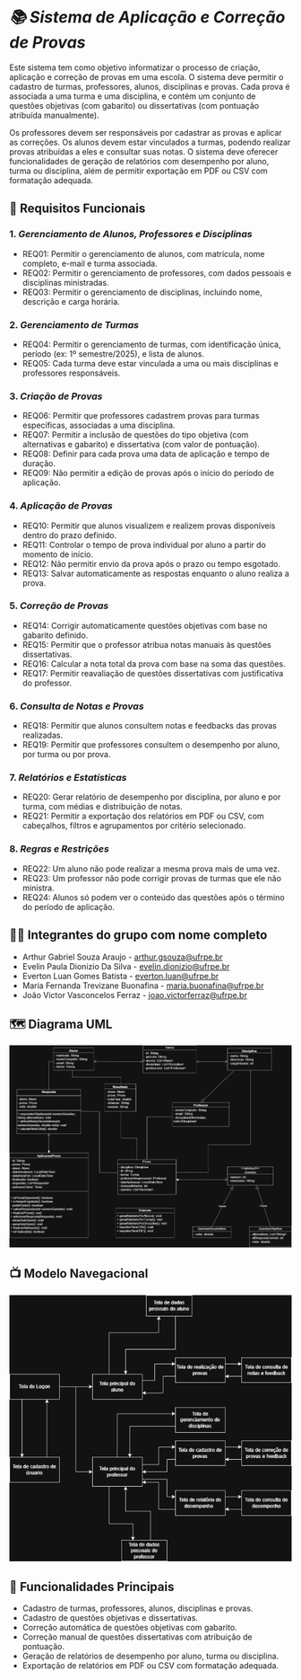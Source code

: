 # _📚 Sistema de Aplicação e Correção de Provas_
Este sistema tem como objetivo informatizar o processo de criação, aplicação e correção de provas em uma escola. 
O sistema deve permitir o cadastro de turmas, professores, alunos, disciplinas e provas. Cada prova é associada 
a uma turma e uma disciplina, e contém um conjunto de questões objetivas (com gabarito) ou dissertativas (com
pontuação atribuída manualmente).

Os professores devem ser responsáveis por cadastrar as provas e aplicar as correções. Os alunos devem estar 
vinculados a turmas, podendo realizar provas atribuídas a eles e consultar suas notas. O sistema deve oferecer 
funcionalidades de geração de relatórios com desempenho por aluno, turma ou disciplina, além de permitir 
exportação em PDF ou CSV com formatação adequada.

## 🎲 Requisitos Funcionais
### 1. _Gerenciamento de Alunos, Professores e Disciplinas_
   - REQ01: Permitir o gerenciamento de alunos, com matrícula, nome completo, e-mail e turma associada.
   - REQ02: Permitir o gerenciamento de professores, com dados pessoais e disciplinas ministradas.
   - REQ03: Permitir o gerenciamento de disciplinas, incluindo nome, descrição e carga horária.
### 2. _Gerenciamento de Turmas_
   - REQ04: Permitir o gerenciamento de turmas, com identificação única, período (ex: 1º semestre/2025), e lista de alunos.
   - REQ05: Cada turma deve estar vinculada a uma ou mais disciplinas e professores responsáveis.
### 3. _Criação de Provas_
   - REQ06: Permitir que professores cadastrem provas para turmas específicas, associadas a uma disciplina.
   - REQ07: Permitir a inclusão de questões do tipo objetiva (com alternativas e gabarito) e dissertativa (com valor de pontuação).
   - REQ08: Definir para cada prova uma data de aplicação e tempo de duração.
   - REQ09: Não permitir a edição de provas após o início do período de aplicação.
### 4. _Aplicação de Provas_
   - REQ10: Permitir que alunos visualizem e realizem provas disponíveis dentro do prazo definido.
   - REQ11: Controlar o tempo de prova individual por aluno a partir do momento de início.
   - REQ12: Não permitir envio da prova após o prazo ou tempo esgotado.
   - REQ13: Salvar automaticamente as respostas enquanto o aluno realiza a prova.
### 5. _Correção de Provas_
   - REQ14: Corrigir automaticamente questões objetivas com base no gabarito definido.
   - REQ15: Permitir que o professor atribua notas manuais às questões dissertativas.
   - REQ16: Calcular a nota total da prova com base na soma das questões.
   - REQ17: Permitir reavaliação de questões dissertativas com justificativa do professor.
### 6. _Consulta de Notas e Provas_
   - REQ18: Permitir que alunos consultem notas e feedbacks das provas realizadas.
   - REQ19: Permitir que professores consultem o desempenho por aluno, por turma ou por prova.
### 7. _Relatórios e Estatísticas_
   - REQ20: Gerar relatório de desempenho por disciplina, por aluno e por turma, com médias e distribuição de notas.
   - REQ21: Permitir a exportação dos relatórios em PDF ou CSV, com cabeçalhos, filtros e agrupamentos por critério selecionado.
### 8. _Regras e Restrições_
   - REQ22: Um aluno não pode realizar a mesma prova mais de uma vez.
   - REQ23: Um professor não pode corrigir provas de turmas que ele não ministra.
   - REQ24: Alunos só podem ver o conteúdo das questões após o término do período de aplicação.

## 👩‍💻 Integrantes do grupo com nome completo
* Arthur Gabriel Souza Araujo - arthur.gsouza@ufrpe.br
* Evelin Paula Dionizio Da Silva - evelin.dionizio@ufrpe.br
* Everton Luan Gomes Batista - everton.luan@ufrpe.br
* Maria Fernanda Trevizane Buonafina - maria.buonafina@ufrpe.br
* João Victor Vasconcelos Ferraz - joao.victorferraz@ufrpe.br
  
## 🗺️ Diagrama UML
![UML Aplicação Prova](UML_Aplicacao_Prova.drawio.png)

## 📺 Modelo Navegacional
![UML Modelo Navegacional](ModeloNavegacional.drawio.png)

## 🌟 Funcionalidades Principais
- Cadastro de turmas, professores, alunos, disciplinas e provas.
- Cadastro de questões objetivas e dissertativas.
- Correção automática de questões objetivas com gabarito.
- Correção manual de questões dissertativas com atribuição de pontuação.
- Geração de relatórios de desempenho por aluno, turma ou disciplina.
- Exportação de relatórios em PDF ou CSV com formatação adequada.


